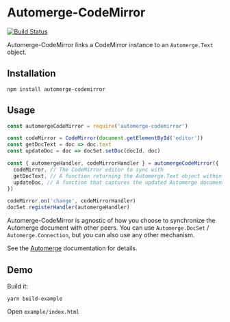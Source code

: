 # Automerge-CodeMirror

[![Build Status](https://travis-ci.org/aslakhellesoy/automerge-codemirror.svg?branch=master)](https://travis-ci.org/aslakhellesoy/automerge-codemirror)

Automerge-CodeMirror links a CodeMirror instance to an `Automerge.Text` object.

## Installation

    npm install automerge-codemirror

## Usage

```javascript
const automergeCodeMirror = require('automerge-codemirror')

const codeMirror = CodeMirror(document.getElementById('editor'))
const getDocText = doc => doc.text
const updateDoc = doc => docSet.setDoc(docId, doc)

const { automergeHandler, codeMirrorHandler } = automergeCodeMirror({
  codeMirror, // The CodeMirror editor to sync with
  getDocText, // A function returning the Automerge.Text object within the Automerge document
  updateDoc, // A function that captures the updated Automerge document (whenever the editor changes)
})

codeMirror.on('change', codeMirrorHandler)
docSet.registerHandler(automergeHandler)
```

Automerge-CodeMirror is agnostic of how you choose to synchronize the Automerge document
with other peers. You can use `Automerge.DocSet` / `Automerge.Connection`, but you can also
use any other mechanism.

See the [Automerge](https://github.com/automerge/automerge) documentation for details.

## Demo

Build it:

    yarn build-example

Open `example/index.html`
